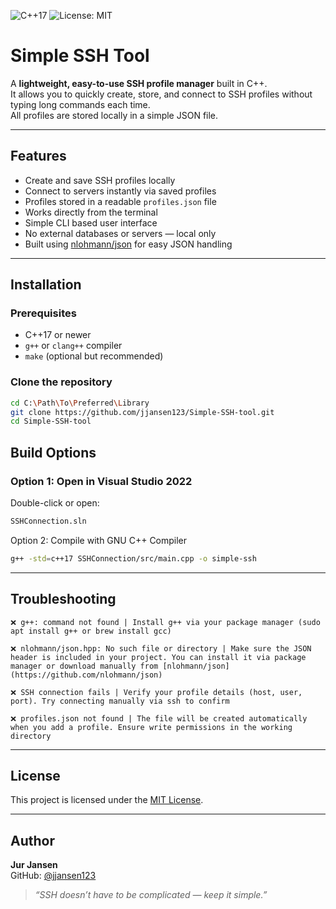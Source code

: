 ![C++17](https://img.shields.io/badge/language-C%2B%2B17-blue.svg)
![License: MIT](https://img.shields.io/badge/License-MIT-yellow.svg)

# Simple SSH Tool

A **lightweight, easy-to-use SSH profile manager** built in C++.  
It allows you to quickly create, store, and connect to SSH profiles without typing long commands each time.  
All profiles are stored locally in a simple JSON file.

---

## Features

- Create and save SSH profiles locally  
- Connect to servers instantly via saved profiles
- Profiles stored in a readable `profiles.json` file  
- Works directly from the terminal
- Simple CLI based user interface
- No external databases or servers — local only  
- Built using [nlohmann/json](https://github.com/nlohmann/json) for easy JSON handling  

---

## Installation

### Prerequisites
- C++17 or newer  
- `g++` or `clang++` compiler  
- `make` (optional but recommended)

### Clone the repository
```bash
cd C:\Path\To\Preferred\Library
git clone https://github.com/jjansen123/Simple-SSH-tool.git
cd Simple-SSH-tool
```

## Build Options
### Option 1: Open in Visual Studio 2022
Double-click or open:

```bash
SSHConnection.sln
```

Option 2: Compile with GNU C++ Compiler
```bash
g++ -std=c++17 SSHConnection/src/main.cpp -o simple-ssh
```
---
## Troubleshooting
```
❌ g++: command not found | Install g++ via your package manager (sudo apt install g++ or brew install gcc)
```
```
❌ nlohmann/json.hpp: No such file or directory | Make sure the JSON header is included in your project. You can install it via package manager or download manually from [nlohmann/json](https://github.com/nlohmann/json)
```
```
❌ SSH connection fails | Verify your profile details (host, user, port). Try connecting manually via ssh to confirm
```
```
❌ profiles.json not found | The file will be created automatically when you add a profile. Ensure write permissions in the working directory
```
---

## License

This project is licensed under the [MIT License](LICENSE).

---

## Author

**Jur Jansen**  
GitHub: [@jjansen123](https://github.com/jjansen123)

> _“SSH doesn’t have to be complicated — keep it simple.”_
